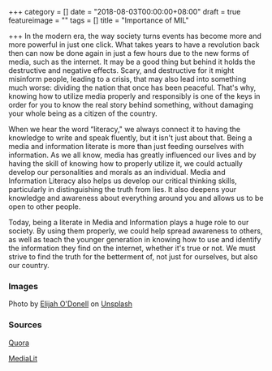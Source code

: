 +++
category = []
date = "2018-08-03T00:00:00+08:00"
draft = true
featureimage = ""
tags = []
title = "Importance of MIL"

+++
In the modern era, the way society turns events has become more and more powerful in just one click. What takes years to have a revolution back then can now be done again in just a few hours due to the new forms of media, such as the internet. It may be a good thing but behind it holds the destructive and negative effects. Scary, and destructive for it might misinform people, leading to a crisis, that may also lead into something much worse: dividing the nation that once has been peaceful. That's why, knowing how to utilize media properly and responsibly is one of the keys in order for you to know the real story behind something, without damaging your whole being as a citizen of the country.   

When we hear the word “literacy," we always connect it to having the knowledge to write and speak fluently, but it isn't just about that. Being a media and information literate is more than just feeding ourselves with information. As we all know, media has greatly influenced our lives and by having the skill of knowing how to properly utilize it, we could actually develop our personalities and morals as an individual. Media and Information Literacy also helps us develop our critical thinking skills, particularly in distinguishing the truth from lies. It also deepens your knowledge and awareness about everything around you and allows us to be open to other people. 

Today, being a literate in Media and Information plays a huge role to our society. By using them properly, we could help spread awareness to others, as well as teach the younger generation in knowing how to use and identify the information they find on the internet, whether it's true or not. We must strive to find the truth for the betterment of, not just for ourselves, but also our country.  

### Images

Photo by [Elijah O'Donell](https://unsplash.com/photos/t8T_yUgCKSM?utm_source=unsplash&utm_medium=referral&utm_content=creditCopyText) on [Unsplash](https://unsplash.com/search/photos/media?utm_source=unsplash&utm_medium=referral&utm_content=creditCopyText)

### Sources

[Quora]()

[MediaLit](https://www.medialit.org/reading-room/10-benefits-media-literacy-education)